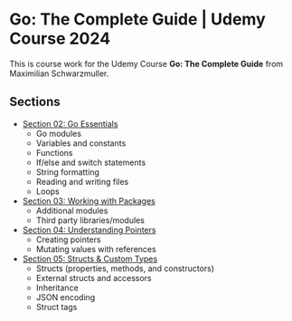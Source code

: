 # Go: The Complete Guide | Udemy Course 2024

This is course work for the Udemy Course **Go: The Complete Guide** from Maximilian Schwarzmuller.

## Sections

- [Section 02: Go Essentials](https://github.com/sbolande/go-the-complete-guide/tree/section02)
  - Go modules
  - Variables and constants
  - Functions
  - If/else and switch statements
  - String formatting
  - Reading and writing files
  - Loops
- [Section 03: Working with Packages](https://github.com/sbolande/go-the-complete-guide/tree/section03)
  - Additional modules
  - Third party libraries/modules
- [Section 04: Understanding Pointers](https://github.com/sbolande/go-the-complete-guide/tree/section04)
  - Creating pointers
  - Mutating values with references
- [Section 05: Structs & Custom Types](https://github.com/sbolande/go-the-complete-guide/tree/section05)
  - Structs (properties, methods, and constructors)
  - External structs and accessors
  - Inheritance
  - JSON encoding
  - Struct tags
